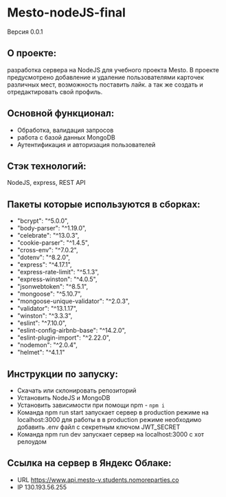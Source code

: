 # Mesto-nodeJS-final
Версия 0.0.1

## О проекте:
разработка сервера на NodeJS для учебного проекта Mesto.
В проекте предусмотрено добавление и удаление пользователями карточек различных мест, возможность поставить лайк. а так же создать и отредактировать свой профиль.


## Основной функционал:
- Обработка, валидация запросов
- работа с базой данных MongoDB
- Аутентификация и авторизация пользователей

## Стэк технологий:
NodeJS, express, REST API

## Пакеты которые используются в сборках:

  - "bcrypt": "^5.0.0",
  - "body-parser": "^1.19.0",
  - "celebrate": "^13.0.3",
  - "cookie-parser": "^1.4.5",
  - "cross-env": "^7.0.2",
  - "dotenv": "^8.2.0",
  - "express": "^4.17.1",
  - "express-rate-limit": "^5.1.3",
  - "express-winston": "^4.0.5",
  - "jsonwebtoken": "^8.5.1",
  - "mongoose": "^5.10.7",
  - "mongoose-unique-validator": "^2.0.3",
  - "validator": "^13.1.17",
  - "winston": "^3.3.3",
  - "eslint": "^7.10.0",
  - "eslint-config-airbnb-base": "^14.2.0",
  - "eslint-plugin-import": "^2.22.0",
  - "nodemon": "^2.0.4",
  - "helmet": "^4.1.1"

## Инструкции по запуску:
- Скачать или склонировать репозиторий
- Установить NodeJS и MongoDB
- Установить зависимости при помощи npm - `npm i`
- Команда npm run start запускает сервер в production режиме на localhost:3000
  для работы в в production режиме необходимо добавить .env файл с секретным ключом JWT_SECRET
- Команда npm run dev запускает сервер на localhost:3000 с хот релоудом

## Ссылка на сервер в Яндекс Облаке:
- URL
https://www.api.mesto-v.students.nomoreparties.co
- IP
130.193.56.255
